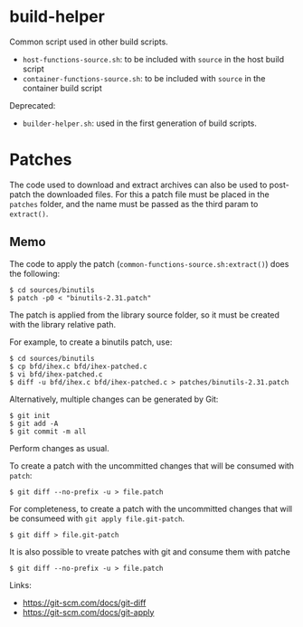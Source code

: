 # build-helper

Common script used in other build scripts.

- `host-functions-source.sh`: to be included with `source` in the host build script
- `container-functions-source.sh`: to be included with `source` in the container build script

Deprecated:

- `builder-helper.sh`: used in the first generation of build scripts.

# Patches

The code used to download and extract archives can also be used
to post-patch the downloaded files. For this a patch file must be
placed in the `patches` folder, and the name must be passed as the
third param to `extract()`.

## Memo

The code to apply the patch (`common-functions-source.sh:extract()`) does 
the following:

```console
$ cd sources/binutils
$ patch -p0 < "binutils-2.31.patch"
```

The patch is applied from the library source folder, so it must be created
with the library relative path.

For example, to create a binutils patch, use:

```console
$ cd sources/binutils
$ cp bfd/ihex.c bfd/ihex-patched.c
$ vi bfd/ihex-patched.c
$ diff -u bfd/ihex.c bfd/ihex-patched.c > patches/binutils-2.31.patch
```

Alternatively, multiple changes can be generated by Git:

```console
$ git init
$ git add -A
$ git commit -m all
```

Perform changes as usual.

To create a patch with the uncommitted changes that will be consumed
with `patch`:

```console
$ git diff --no-prefix -u > file.patch
```

For completeness, to create a patch with the uncommitted changes that
will be consumeed with `git apply file.git-patch`.

```console
$ git diff > file.git-patch
```

It is also possible to vreate patches with git and consume them with patche

```console
$ git diff --no-prefix -u > file.patch
```

Links:

- https://git-scm.com/docs/git-diff
- https://git-scm.com/docs/git-apply

